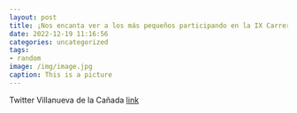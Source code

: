 ```yaml
---
layout: post
title: ¡Nos encanta ver a los más pequeños participando en la IX Carrera de Navidad Solidaria! 😍 ¡Bravo campeones! 👏👏👏VillanuevaDeLa...
date: 2022-12-19 11:16:56
categories: uncategorized
tags:
- random
image: /img/image.jpg
caption: This is a picture
---
```

Twitter Villanueva de la Cañada [link](https://twitter.com/AytoVDLCanada/status/1604460892514459648)
